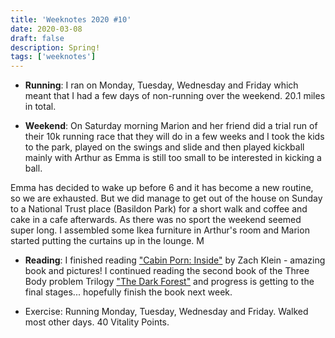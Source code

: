 ```yaml
---
title: 'Weeknotes 2020 #10'
date: 2020-03-08
draft: false
description: Spring!
tags: ['weeknotes']
---
```


- **Running**: I ran on Monday, Tuesday, Wednesday and Friday which meant that I had a few days of non-running over the weekend. 20.1 miles in total.

- **Weekend**: On Saturday morning Marion and her friend did a trial run of their 10k running race that they will do in a few weeks and I took the kids to the park, played on the swings and slide and then played kickball mainly with Arthur as Emma is still too small to be interested in kicking a ball.

Emma has decided to wake up before 6 and it has become a new routine, so we are exhausted. But we did manage to get out of the house on Sunday to a National Trust place (Basildon Park) for a short walk and coffee and cake in a cafe afterwards. As there was no sport the weekend seemed super long. I assembled some Ikea furniture in Arthur's room and Marion started putting the curtains up in the lounge. M

- **Reading**: I finished reading ["Cabin Porn: Inside"](https://www.amazon.co.uk/Cabin-Porn-Inside-Zach-Klein/dp/0241388546) by Zach Klein - amazing book and pictures! I continued reading the second book of the Three Body problem Trilogy ["The Dark Forest"](https://www.goodreads.com/book/show/23168817-the-dark-forest) and progress is getting to the final stages... hopefully finish the book next week.

- Exercise: Running Monday, Tuesday, Wednesday and Friday. Walked most other days. 40 Vitality Points.

